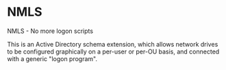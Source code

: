 # NMLS
NMLS - No more logon scripts

This is an Active Directory schema extension, which allows network drives to be configured graphically on a per-user or per-OU basis, and connected with a generic "logon program".
